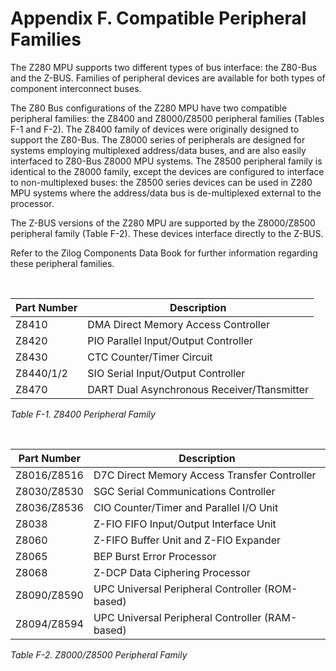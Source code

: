 # Appendix F. Compatible Peripheral Families

The Z280 MPU supports two different types of bus interface: the Z80-Bus and the Z-BUS. Families of peripheral devices are available for both types of component interconnect buses.

The Z80 Bus configurations of the Z280 MPU have two compatible peripheral families: the Z8400 and Z8000/Z8500 peripheral families (Tables F-1 and F-2). The Z8400 family of devices were originally designed to support the Z80-Bus. The Z8000 series of peripherals are designed for systems employing multiplexed address/data buses, and are also easily interfaced to Z80-Bus Z8000 MPU systems. The Z8500 peripheral family is identical to the Z8000 family, except the devices are configured to interface to non-multiplexed buses: the Z8500 series devices can be used in Z280 MPU systems where the address/data bus is de-multiplexed external to the processor.

The Z-BUS versions of the Z280 MPU are supported by the Z8000/Z8500 peripheral family (Table F-2). These devices interface directly to the Z-BUS.

Refer to the Zilog Components Data Book for further information regarding these peripheral families.

<br/>

Part Number | Description
|-|-|
Z8410 | DMA Direct Memory Access Controller
Z8420 | PIO Parallel Input/Output Controller
Z8430 | CTC Counter/Timer Circuit
Z8440/1/2 | SIO Serial Input/Output Controller
Z8470 | DART Dual Asynchronous Receiver/Ttansmitter

_Table F-1. Z8400 Peripheral Family_

<br/>

Part Number | Description
|-|-|
Z8016/Z8516 | D7C Direct Memory Access Transfer Controller
Z8030/Z8530 | SGC Serial Communications Controller
Z8036/Z8536 | CIO Counter/Timer and Parallel I/O Unit
Z8038 | Z-FIO FIFO Input/Output Interface Unit
Z8060 | Z-FIFO Buffer Unit and Z-FIO Expander
Z8065 | BEP Burst Error Processor
Z8068 | Z-DCP Data Ciphering Processor
Z8090/Z8590 | UPC Universal Peripheral Controller (ROM-based)
Z8094/Z8594 | UPC Universal Peripheral Controller (RAM-based)

_Table F-2. Z8000/Z8500 Peripheral Family_